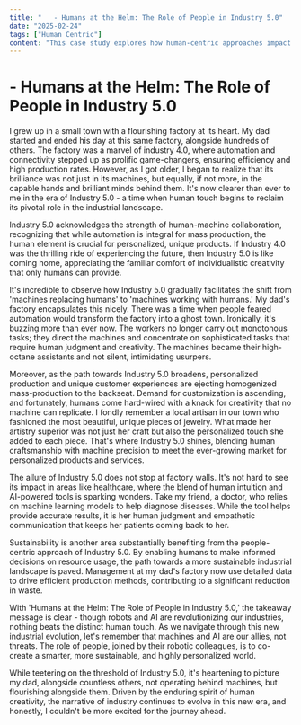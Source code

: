 ```yaml
---
title: "   - Humans at the Helm: The Role of People in Industry 5.0"
date: "2025-02-24"
tags: ["Human Centric"]
content: "This case study explores how human-centric approaches impact real-world applications. We look at practical industry use cases..."
---
```


#    - Humans at the Helm: The Role of People in Industry 5.0

I grew up in a small town with a flourishing factory at its heart. My dad started and ended his day at this same factory, alongside hundreds of others. The factory was a marvel of industry 4.0, where automation and connectivity stepped up as prolific game-changers, ensuring efficiency and high production rates. However, as I got older, I began to realize that its brilliance was not just in its machines, but equally, if not more, in the capable hands and brilliant minds behind them. It's now clearer than ever to me in the era of Industry 5.0 - a time when human touch begins to reclaim its pivotal role in the industrial landscape. 

Industry 5.0 acknowledges the strength of human-machine collaboration, recognizing that while automation is integral for mass production, the human element is crucial for personalized, unique products. If Industry 4.0 was the thrilling ride of experiencing the future, then Industry 5.0 is like coming home, appreciating the familiar comfort of individualistic creativity that only humans can provide.

It's incredible to observe how Industry 5.0 gradually facilitates the shift from 'machines replacing humans' to 'machines working with humans.' My dad's factory encapsulates this nicely. There was a time when people feared automation would transform the factory into a ghost town. Ironically, it's buzzing more than ever now. The workers no longer carry out monotonous tasks; they direct the machines and concentrate on sophisticated tasks that require human judgment and creativity. The machines became their high-octane assistants and not silent, intimidating usurpers. 

Moreover, as the path towards Industry 5.0 broadens, personalized production and unique customer experiences are ejecting homogenized mass-production to the backseat. Demand for customization is ascending, and fortunately, humans come hard-wired with a knack for creativity that no machine can replicate. I fondly remember a local artisan in our town who fashioned the most beautiful, unique pieces of jewelry. What made her artistry superior was not just her craft but also the personalized touch she added to each piece. That's where Industry 5.0 shines, blending human craftsmanship with machine precision to meet the ever-growing market for personalized products and services.

The allure of Industry 5.0 does not stop at factory walls. It's not hard to see its impact in areas like healthcare, where the blend of human intuition and AI-powered tools is sparking wonders. Take my friend, a doctor, who relies on machine learning models to help diagnose diseases. While the tool helps provide accurate results, it is her human judgment and empathetic communication that keeps her patients coming back to her. 

Sustainability is another area substantially benefiting from the people-centric approach of Industry 5.0. By enabling humans to make informed decisions on resource usage, the path towards a more sustainable industrial landscape is paved. Management at my dad's factory now use detailed data to drive efficient production methods, contributing to a significant reduction in waste.

With 'Humans at the Helm: The Role of People in Industry 5.0,' the takeaway message is clear - though robots and AI are revolutionizing our industries, nothing beats the distinct human touch. As we navigate through this new industrial evolution, let's remember that machines and AI are our allies, not threats. The role of people, joined by their robotic colleagues, is to co-create a smarter, more sustainable, and highly personalized world.

While teetering on the threshold of Industry 5.0, it's heartening to picture my dad, alongside countless others, not operating behind machines, but flourishing alongside them. Driven by the enduring spirit of human creativity, the narrative of industry continues to evolve in this new era, and honestly, I couldn't be more excited for the journey ahead.
